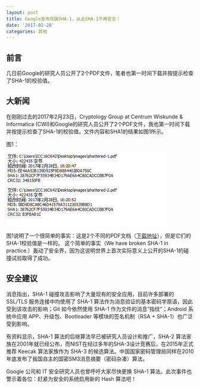 ```yaml
---
layout: post
title: Google宣布攻破SHA-1，从此SHA-1不再安全！
date: '2017-02-28'
categories: 其他
---
```


## 前言

几日前Google的研究人员公开了2个PDF文件，笔者也第一时间下载并按提示检查了SHA-1的校验值。

## 大新闻

在刚刚过去的2017年2月23日，Cryptology Group at Centrum Wiskunde & Informatica (CWI)和Google的研究人员公开了2个PDF文件，我也第一时间下载并按提示检查了SHA-1的校验值。文件内容和SHA1的结果如图1所示。

图1：

![](/image/2017-02-28-1-1.png)

图1说明了一个很简单的事实：这是2个不同的PDF文档（[下载地址](/file/12C2241A4EB3B3EBAED88ECE3CB2BA385D24A288.zip)），但是它们的SHA-1校验值是一样的。
这个简单的事实（We have broken SHA-1 in practice.）轰动了安全界，因为这说明世界上首次实际意义上公开的SHA-1的碰撞试验取得了成功。

## 安全建议

消息指出，SHA-1 碰撞攻击影响了大量现有的安全应用，目前许多部署的 SSL/TLS 服务连接中均使用了 SHA-1 算法作为消息验证的基本密码学原语，因此受到该攻击的影响；Git 如今依然使用 SHA-1 作为文件的消息“指纹”；Android 系统中应用 APP、升级包、Bootloader 等模块的签名机制（RSA + SHA-1）也广泛受到影响。

有资料显示，SHA-1 算法的后继算法早已被研究人员设计和推广，SHA-2 算法家族在2001年就已经公布，而NIST在经过多年的SHA-3设计竞赛后，在2015年正式推荐 Keecak 算法家族作为 SHA-3 的候选算法。中国国家密码管理局同样在2010年底发布了我国自主的国密SM3消息摘要（密码杂凑）算法。

Google 公司和 IT 安全研究人员也曾呼吁大家尽快更换 SHA-1 算法。此次事件也警示着各位：赶紧为安全的系统启用新的 Hash 算法吧！
